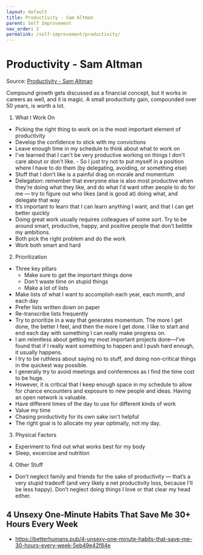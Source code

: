 ```yaml
---
layout: default
title: Productivity - Sam Altman
parent: Self Improvement
nav_order: 2
permalink: /self-improvement/productivity/
---
```


# Productivity - Sam Altman

Source: [Productivity - Sam Altman](https://blog.samaltman.com/productivity)

Compound growth gets discussed as a financial concept, but it works in careers as well, and it is magic. A small productivity gain, compounded over 50 years, is worth a lot.

1. What I Work On
- Picking the right thing to work on is the most important element of productivity
- Develop the confidence to stick with my convictions
- Leave enough time in my schedule to think about what to work on
- I've learned that I can't be very productive working on things I don't care about or don't like.  - So I just try not to put myself in a position where I have to do them (by delegating, avoiding, or something else)
- Stuff that I don’t like is a painful drag on morale and momentum
- Delegation: remember that everyone else is also most productive when they’re doing what they like, and do what I'd want other people to do for me — try to figure out who likes (and is good at) doing what, and delegate that way
- It’s important to learn that I can learn anything I want, and that I can get better quickly
- Doing great work usually requires colleagues of some sort. Try to be around smart, productive, happy, and positive people that don't belittle my ambitions.
- Both pick the right problem and do the work
- Work both smart and hard
2. Prioritization
- Three key pillars
    - Make sure to get the important things done
    - Don't waste time on stupid things
    - Make a lot of lists
- Make lists of what I want to accomplish each year, each month, and each day
- Prefer lists written down on paper
- Re-transcribe lists frequently
- Try to prioritize in a way that generates momentum.  The more I get done, the better I feel, and then the more I get done.  I like to start and end each day with something I can really make progress on.
- I am relentless about getting my most important projects done—I’ve found that if I really want something to happen and I push hard enough, it usually happens. 
- I try to be ruthless about saying no to stuff, and doing non-critical things in the quickest way possible.
- I generally try to avoid meetings and conferences as I find the time cost to be huge.
- However, it is critical that I keep enough space in my schedule to allow for chance encounters and exposure to new people and ideas. Having an open network is valuable.
- Have different times of the day to use for different kinds of work
- Value my time
- Chasing productivity for its own sake isn't helpful
- The right goal is to allocate my year optimally, not my day.
3. Physical Factors
- Experiment to find out what works best for my body
- Sleep, excercise and nutrition
4. Other Stuff
- Don’t neglect family and friends for the sake of productivity — that’s a very stupid tradeoff (and very likely a net productivity loss, because I'll be less happy). Don’t neglect doing things I love or that clear my head either.

## 4 Unsexy One-Minute Habits That Save Me 30+ Hours Every Week

- https://betterhumans.pub/4-unsexy-one-minute-habits-that-save-me-30-hours-every-week-5eb49e42f84e